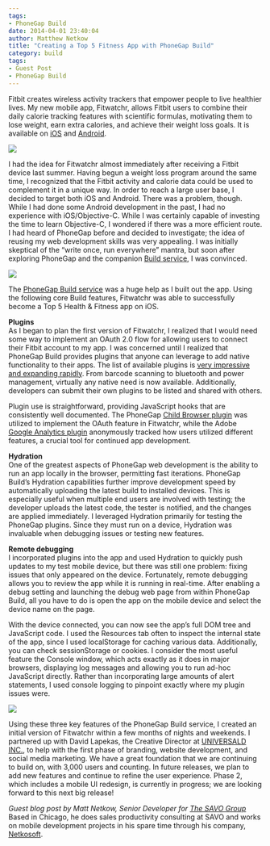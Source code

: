```yaml
---
tags:
- PhoneGap Build
date: 2014-04-01 23:40:04
author: Matthew Netkow
title: "Creating a Top 5 Fitness App with PhoneGap Build"
category: build
tags:
- Guest Post
- PhoneGap Build
---
```


Fitbit creates wireless activity trackers that empower people to live healthier lives. My new mobile app, Fitwatchr, allows Fitbit users to combine their daily calorie tracking features with scientific formulas, motivating them to lose weight, earn extra calories, and achieve their weight loss goals. It is available on [iOS](http://appstore.com/fitwatchr) and [Android](https://play.google.com/store/apps/details?id=com.netkow.fitwatchr).
 
![](/uploads/blog/2014-04/fitwatchr.png)
 
I had the idea for Fitwatchr almost immediately after receiving a Fitbit device last summer. Having begun a weight loss program around the same time, I recognized that the Fitbit activity and calorie data could be used to complement it in a unique way. In order to reach a large user base, I decided to target both iOS and Android. There was a problem, though. While I had done some Android development in the past, I had no experience with iOS/Objective-C. While I was certainly capable of investing the time to learn Objective-C, I wondered if there was a more efficient route. I had heard of PhoneGap before and decided to investigate; the idea of reusing my web development skills was very appealing. I was initially skeptical of the “write once, run everywhere” mantra, but soon after exploring PhoneGap and the companion [Build service](http://build.phonegap.com), I was convinced.

![](/uploads/blog/2014-04/fitwatchr_1.jpg)
 
The [PhoneGap Build service](http://build.phonegap.com) was a huge help as I built out the app. Using the following core Build features, Fitwatchr was able to successfully become a Top 5 Health & Fitness app on iOS.
 
**Plugins**  
As I began to plan the first version of Fitwatchr, I realized that I would need some way to implement an OAuth 2.0 flow for allowing users to connect their Fitbit account to my app. I was concerned until I realized that PhoneGap Build provides plugins that anyone can leverage to add native functionality to their apps. The list of available plugins is [very impressive and expanding rapidly](https://build.phonegap.com/plugins). From barcode scanning to bluetooth and power management, virtually any native need is now available. Additionally, developers can submit their own plugins to be listed and shared with others.
 
Plugin use is straightforward, providing JavaScript hooks that are consistently well documented. The PhoneGap [Child Browser plugin](https://build.phonegap.com/plugins/2) was utilized to implement the OAuth feature in Fitwatchr, while the Adobe [Google Analytics plugin](https://build.phonegap.com/plugins/156) anonymously tracked how users utilized different features, a crucial tool for continued app development. 
 
**Hydration**  
One of the greatest aspects of PhoneGap web development is the ability to run an app locally in the browser, permitting fast iterations. PhoneGap Build’s Hydration capabilities further improve development speed by automatically uploading the latest build to installed devices. This is especially useful when multiple end users are involved with testing; the developer uploads the latest code, the tester is notified, and the changes are applied immediately. I leveraged Hydration primarily for testing the PhoneGap plugins. Since they must run on a device, Hydration was invaluable when debugging issues or testing new features.
 
**Remote debugging**  
I incorporated plugins into the app and used Hydration to quickly push updates to my test mobile device, but there was still one problem: fixing issues that only appeared on the device. Fortunately, remote debugging allows you to review the app while it is running in real-time. After enabling a debug setting and launching the debug web page from within PhoneGap Build, all you have to do is open the app on the mobile device and select the device name on the page.
 
With the device connected, you can now see the app’s full DOM tree and JavaScript code. I used the Resources tab often to inspect the internal state of the app, since I used localStorage for caching various data. Additionally, you can check sessionStorage or cookies. I consider the most useful feature the Console window, which acts exactly as it does in major browsers, displaying log messages and allowing you to run ad-hoc JavaScript directly. Rather than incorporating large amounts of alert statements, I used console logging to pinpoint exactly where my plugin issues were.

![](/uploads/blog/2014-04/fitwatchr_2.jpg)
 
Using these three key features of the PhoneGap Build service, I created an initial version of Fitwatchr within a few months of nights and weekends. I partnered up with David Lapekas, the Creative Director at [UNIVERSALD INC.](http://www.universald.com/), to help with the first phase of branding, website development, and social media marketing. We have a great foundation that we are continuing to build on, with 3,000 users and counting. In future releases, we plan to add new features and continue to refine the user experience. Phase 2, which includes a mobile UI redesign, is currently in progress; we are looking forward to this next big release!
 
*Guest blog post by Matt Netkow, Senior Developer for [The SAVO Group](http://www.savogroup.com/)*  
Based in Chicago, he does sales productivity consulting at SAVO and works on mobile development projects in his spare time through his company, [Netkosoft](http://www.netkosoft.com).



